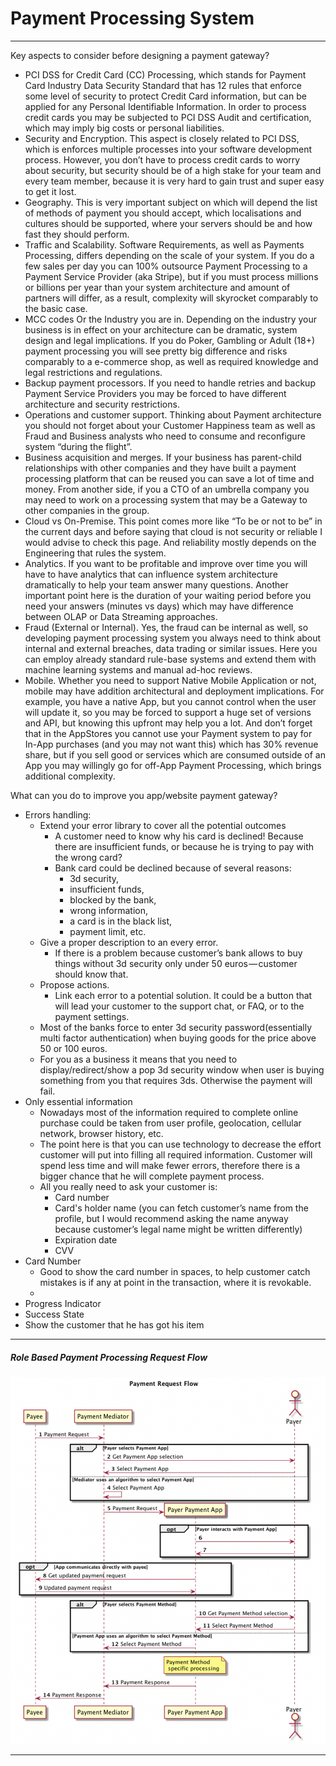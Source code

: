 # Payment Processing System

----------------------------------------------------------------------------------------------------------------------

Key aspects to consider before designing a payment gateway?
* PCI DSS for Credit Card (CC) Processing, which stands for Payment Card Industry Data Security Standard that has 12 rules that enforce some level of security to protect Credit Card information, but can be applied for any Personal Identifiable Information. In order to process credit cards you may be subjected to PCI DSS Audit and certification, which may imply big costs or personal liabilities.
* Security and Encryption. This aspect is closely related to PCI DSS, which is enforces multiple processes into your software development process. However, you don’t have to process credit cards to worry about security, but security should be of a high stake for your team and every team member, because it is very hard to gain trust and super easy to get it lost.
* Geography. This is very important subject on which will depend the list of methods of payment you should accept, which localisations and cultures should be supported, where your servers should be and how fast they should perform.
* Traffic and Scalability. Software Requirements, as well as Payments Processing, differs depending on the scale of your system. If you do a few sales per day you can 100% outsource Payment Processing to a Payment Service Provider (aka Stripe), but if you must process millions or billions per year than your system architecture and amount of partners will differ, as a result, complexity will skyrocket comparably to the basic case.
* MCC codes Or the Industry you are in. Depending on the industry your business is in effect on your architecture can be dramatic, system design and legal implications. If you do Poker, Gambling or Adult (18+) payment processing you will see pretty big difference and risks comparably to a e-commerce shop, as well as required knowledge and legal restrictions and regulations.
* Backup payment processors. If you need to handle retries and backup Payment Service Providers you may be forced to have different architecture and security restrictions.
* Operations and customer support. Thinking about Payment architecture you should not forget about your Customer Happiness team as well as Fraud and Business analysts who need to consume and reconfigure system “during the flight”.
* Business acquisition and merges. If your business has parent-child relationships with other companies and they have built a payment processing platform that can be reused you can save a lot of time and money. From another side, if you a CTO of an umbrella company you may need to work on a processing system that may be a Gateway to other companies in the group.
* Cloud vs On-Premise. This point comes more like “To be or not to be” in the current days and before saying that cloud is not security or reliable I would advise to check this page. And reliability mostly depends on the Engineering that rules the system.
* Analytics. If you want to be profitable and improve over time you will have to have analytics that can influence system architecture dramatically to help your team answer many questions. Another important point here is the duration of your waiting period before you need your answers (minutes vs days) which may have difference between OLAP or Data Streaming approaches.
* Fraud (External or Internal). Yes, the fraud can be internal as well, so developing payment processing system you always need to think about internal and external breaches, data trading or similar issues. Here you can employ already standard rule-base systems and extend them with machine learning systems and manual ad-hoc reviews.
* Mobile. Whether you need to support Native Mobile Application or not, mobile may have addition architectural and deployment implications. For example, you have a native App, but you cannot control when the user will update it, so you may be forced to support a huge set of versions and API, but knowing this upfront may help you a lot. And don’t forget that in the AppStores you cannot use your Payment system to pay for In-App purchases (and you may not want this) which has 30% revenue share, but if you sell good or services which are consumed outside of an App you may willingly go for off-App Payment Processing, which brings additional complexity.




What can you do to improve you app/website payment gateway?
* Errors handling:
    * Extend your error library to cover all the potential outcomes
        * A customer need to know why his card is declined! Because there are insufficient funds, or because he is trying to pay with the wrong card?
        * Bank card could be declined because of several reasons:
            * 3d security,
            * insufficient funds, 
            * blocked by the bank, 
            * wrong information, 
            * a card is in the black list, 
            * payment limit, etc.
    * Give a proper description to an every error.
        * If there is a problem because customer’s bank allows to buy things without 3d security only under 50 euros — customer should know that.
    * Propose actions.
        * Link each error to a potential solution. It could be a button that will lead your customer to the support chat, or FAQ, or to the payment settings.
    * Most of the banks force to enter 3d security password(essentially multi factor authentication) when buying goods for the price above 50 or 100 euros.
    * For you as a business it means that you need to display/redirect/show a pop 3d security window when user is buying something from you that requires 3ds. Otherwise the payment will fail.
* Only essential information
    * Nowadays most of the information required to complete online purchase could be taken from user profile, geolocation, cellular network, browser history, etc.
    * The point here is that you can use technology to decrease the effort customer will put into filling all required information. Customer will spend less time and will make fewer errors, therefore there is a bigger chance that he will complete payment process.
    * All you really need to ask your customer is:
        * Card number
        * Card's holder name (you can fetch customer’s name from the profile, but I would recommend asking the name anyway because customer’s legal name might be written differently)
        * Expiration date
        * CVV
* Card Number
    * Good to show the card number in spaces, to help customer catch mistakes is if any at point in the transaction, where it is revokable.
    * 
* Progress Indicator
* Success State
* Show the customer that he has got his item


----------------------------------------------------------------------------------------------------------------------

##### Role Based Payment Processing Request Flow
![](2019-09-28-15-55-41.png)


----------------------------------------------------------------------------------------------------------------------
